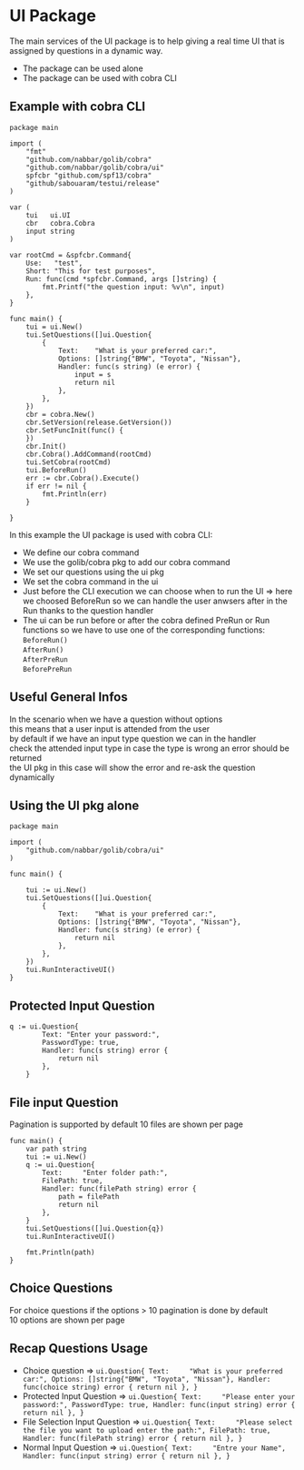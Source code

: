 # UI Package
The main services of the UI package is to help giving a real time UI that is assigned by
questions in a dynamic way.
- The package can be used alone 
- The package can be used with cobra CLI

## Example with cobra CLI
```
package main

import (
	"fmt"
	"github.com/nabbar/golib/cobra"
	"github.com/nabbar/golib/cobra/ui"
	spfcbr "github.com/spf13/cobra"
	"github/sabouaram/testui/release"
)

var (
	tui   ui.UI
	cbr   cobra.Cobra
	input string
)

var rootCmd = &spfcbr.Command{
	Use:   "test",
	Short: "This for test purposes",
	Run: func(cmd *spfcbr.Command, args []string) {
		fmt.Printf("the question input: %v\n", input)
	},
}

func main() {
	tui = ui.New()
	tui.SetQuestions([]ui.Question{
		{
			Text:    "What is your preferred car:",
			Options: []string{"BMW", "Toyota", "Nissan"},
			Handler: func(s string) (e error) {
				input = s
				return nil
			},
		},
	})
	cbr = cobra.New()
	cbr.SetVersion(release.GetVersion())
	cbr.SetFuncInit(func() {
	})
	cbr.Init()
	cbr.Cobra().AddCommand(rootCmd)
	tui.SetCobra(rootCmd)
	tui.BeforeRun()
	err := cbr.Cobra().Execute()
	if err != nil {
		fmt.Println(err)
	}

}

```
In this example the UI package is used with cobra CLI:
 - We define our cobra command
 - We use the golib/cobra pkg to add our cobra command
 - We set our questions using the ui pkg
 - We set the cobra command in the ui
 - Just before the CLI execution we can choose when to run the UI => here we choosed BeforeRun so we can handle the user anwsers after in the Run thanks to the question handler
 -  The ui can be run before or after the cobra defined PreRun or Run functions so we have to use one of the corresponding functions:  
 ```BeforeRun() ```  
 ```AfterRun() ```  
 ```AfterPreRun```  
 ```BeforePreRun```

## Useful General Infos
In the scenario when we have a question without options  
this means that a user input is attended from the user  
by default if we have an input type question we can in the handler  
check the attended input type in case the type is wrong an error should be returned  
the UI pkg in this case will show the error and re-ask the question dynamically  

## Using the UI pkg alone
``` 
package main

import (
	"github.com/nabbar/golib/cobra/ui"
)

func main() {

	tui := ui.New()
	tui.SetQuestions([]ui.Question{
		{
			Text:    "What is your preferred car:",
			Options: []string{"BMW", "Toyota", "Nissan"},
			Handler: func(s string) (e error) {
				return nil
			},
		},
	})
	tui.RunInteractiveUI()
}
```

## Protected Input Question
``` 
q := ui.Question{
		Text: "Enter your password:",
		PasswordType: true,
		Handler: func(s string) error {
			return nil
		},
	}
```
## File input Question
Pagination is supported by default 10 files are shown per page
```
func main() {
	var path string
	tui := ui.New()
	q := ui.Question{
		Text:     "Enter folder path:",
		FilePath: true,
		Handler: func(filePath string) error {
			path = filePath
			return nil
		},
	}
	tui.SetQuestions([]ui.Question{q})
	tui.RunInteractiveUI()

	fmt.Println(path)
}
```
## Choice Questions
For choice questions if the options > 10 pagination is done by default  
10 options are shown per page

## Recap Questions Usage
- Choice question => ```ui.Question{
  Text:     "What is your preferred car:",
  Options: []string{"BMW", "Toyota", "Nissan"},
  Handler: func(choice string) error {
        return nil
   },
} ```
- Protected Input Question => ```ui.Question{
  Text:     "Please enter your password:",
  PasswordType: true,
  Handler: func(input string) error {
      return nil
  },
} ```
- File Selection Input Question => ```ui.Question{
  Text:     "Please select the file you want to upload enter the path:",
  FilePath: true,
  Handler: func(filePath string) error {
        return nil
  },
} ```
- Normal Input Question =>  ```ui.Question{
  Text:     "Entre your Name",
  Handler: func(input string) error {
        return nil
  },
} ```
